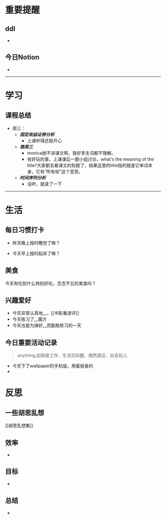# 重要提醒
## ddl
- 
## 今日Notion
- 
---
# 学习
## 课程总结

- 周三：
	- ***固定收益证券分析***
		- 上课听得还挺开心
	- ***商英三***
		- monica她不讲课文啊，我好多生词都不理解。
		- 有好玩的事，上课课后一题小组讨论，what's the meaning of the title?大家都去看课文的标题了，结果这里的title指的就是它单词本身，它有“所有权”这个意思。
	- ***时间序列分析***
		- 没听，就录了一下

---
# 生活
## 每日习惯打卡
- 昨天晚上按时睡觉了嘛？
>
- 今天早上按时起床了嘛？
>
## 美食
今天有吃到什么特别好吃，念念不忘的美食吗？
## 兴趣爱好
- 今天非常认真地__，[[书影番游评]]
- 今天练习了__魔方
- 今天也是为弹好__而勤勉练习的一天
## 今日重要活动记录
>anything,如班级工作、生活交际圈、偶然遇见、出去玩儿
- 今天下了wallpaper的手机版，用着挺香的
- 
# 反思
## 一些胡思乱想
[[胡思乱想集]]
## 效率
- 
## 目标
- 
## 总结
- 